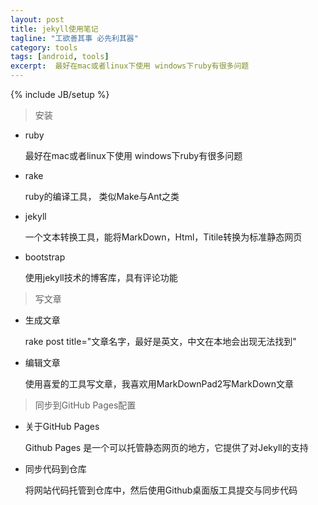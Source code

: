 ```yaml
---
layout: post
title: jekyll使用笔记
tagline: "工欲善其事 必先利其器"
category: tools
tags: [android, tools]
excerpt:  最好在mac或者linux下使用 windows下ruby有很多问题
---
```

{% include JB/setup %}

> 安装

* ruby

  最好在mac或者linux下使用 windows下ruby有很多问题

* rake

  ruby的编译工具， 类似Make与Ant之类

* jekyll

  一个文本转换工具，能将MarkDown，Html，Titile转换为标准静态网页

* bootstrap

  使用jekyll技术的博客库，具有评论功能



> 写文章

* 生成文章

  rake post title="文章名字，最好是英文，中文在本地会出现无法找到"

* 编辑文章

  使用喜爱的工具写文章，我喜欢用MarkDownPad2写MarkDown文章

> 同步到GitHub Pages配置

* 关于GitHub Pages

  Github Pages 是一个可以托管静态网页的地方，它提供了对Jekyll的支持

* 同步代码到仓库

  将网站代码托管到仓库中，然后使用Github桌面版工具提交与同步代码
